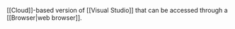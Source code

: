 [[Cloud]]-based version of [[Visual Studio]] that can be accessed through a [[Browser|web browser]].